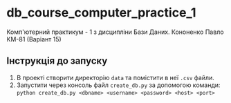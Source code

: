 # db_course_computer_practice_1
Комп'ютерний практикум - 1 з дисципліни Бази Даних. Кононенко Павло КМ-81 (Варіант 15)

## Інструкція до запуску ##
1. В проекті створити директорію ```data``` та помістити в неї ```.csv``` файли.
1. Запустити через консоль файл ```create_db.py``` за допомогою команди: ```python create_db.py <dbname> <username> <password> <host> <port>```
